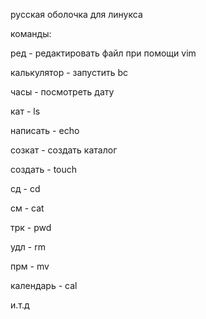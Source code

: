 русская оболочка для линукса

команды:

ред - редактировать файл при помощи vim

калькулятор - запустить bc 

часы - посмотреть дату

кат - ls

написать - echo

созкат - создать каталог 

создать - touch 

сд - cd 

см - cat 

трк - pwd 

удл - rm

прм - mv 

календарь - cal 

и.т.д
